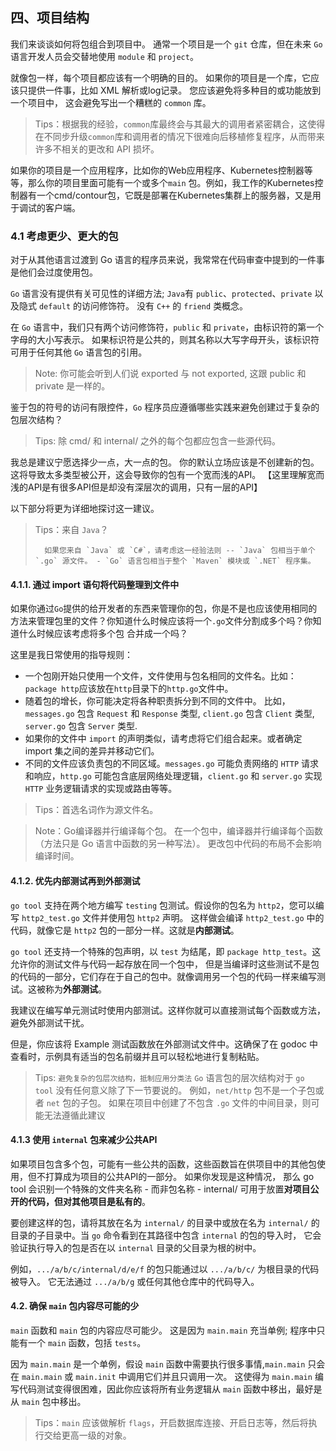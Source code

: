 ## 四、项目结构

我们来谈谈如何将包组合到项目中。 通常一个项目是一个 `git` 仓库，但在未来 `Go` 语言开发人员会交替地使用 `module` 和 `project`。

就像包一样，每个项目都应该有一个明确的目的。 如果你的项目是一个库，它应该只提供一件事，比如 XML 解析或log记录。 您应该避免将多种目的或功能放到一个项目中， 这会避免写出一个糟糕的 `common` 库。

> Tips：根据我的经验，`common`库最终会与其最大的调用者紧密耦合，这使得在不同步升级`common`库和调用者的情况下很难向后移植修复程序，从而带来许多不相关的更改和 API 损坏。

如果你的项目是一个应用程序，比如你的Web应用程序、Kubernetes控制器等等，那么你的项目里面可能有一个或多个`main`
包。例如，我工作的Kubernetes控制器有一个cmd/contour包，它既是部署在Kubernetes集群上的服务器，又是用于调试的客户端。

### 4.1 考虑更少、更大的包

对于从其他语言过渡到 Go 语言的程序员来说，我常常在代码审查中提到的一件事是他们会过度使用包。

`Go` 语言没有提供有关可见性的详细方法; `Java`有 `public`、`protected`、`private` 以及隐式 `default` 的访问修饰符。 没有 `C++` 的 `friend` 类概念。

在 `Go` 语言中，我们只有两个访问修饰符，`public` 和 `private`，由标识符的第一个字母的大小写表示。 如果标识符是公共的，则其名称以大写字母开头，该标识符可用于任何其他 `Go` 语言包的引用。

> Note: 你可能会听到人们说 exported 与 not exported, 这跟 public 和 private 是一样的。

鉴于包的符号的访问有限控件，`Go` 程序员应遵循哪些实践来避免创建过于复杂的包层次结构？

> Tips: 除 cmd/ 和 internal/ 之外的每个包都应包含一些源代码。

我总是建议宁愿选择少一点，大一点的包。 你的默认立场应该是不创建新的包。 这将导致太多类型被公开，这会导致你的包有一个宽而浅的API。 【这里理解宽而浅的API是有很多API但是却没有深层次的调用，只有一层的API】

以下部分将更为详细地探讨这一建议。

> Tips：来自 `Java`？
>
>       如果您来自 `Java` 或 `C#`，请考虑这一经验法则 -- `Java` 包相当于单个 `.go` 源文件。 - `Go` 语言包相当于整个 `Maven` 模块或 `.NET` 程序集。

#### 4.1.1. 通过 import 语句将代码整理到文件中

如果你通过`Go`提供的给开发者的东西来管理你的包，你是不是也应该使用相同的方法来管理包里的文件？你知道什么时候应该将一个`.go`文件分割成多个吗？你知道什么时候应该考虑将多个包 合并成一个吗？

这里是我日常使用的指导规则：

- 一个包刚开始只使用一个文件，文件使用与包名相同的文件名。比如：`package http`应该放在`http`目录下的`http.go`文件中。
- 随着包的增长，你可能决定将各种职责拆分到不同的文件中。 比如， `messages.go` 包含 `Request` 和 `Response` 类型,
  `client.go` 包含 `Client` 类型, `server.go` 包含 `Server` 类型.
- 如果你的文件中 `import` 的声明类似，请考虑将它们组合起来。或者确定 import 集之间的差异并移动它们。
- 不同的文件应该负责包的不同区域。`messages.go` 可能负责网络的 `HTTP` 请求和响应，`http.go` 可能包含底层网络处理逻辑，`client.go` 和 `server.go` 实现 `HTTP` 业务逻辑请求的实现或路由等等。

> Tips：首选名词作为源文件名。

> Note：Go编译器并行编译每个包。 在一个包中，编译器并行编译每个函数（方法只是 Go 语言中函数的另一种写法）。 更改包中代码的布局不会影响编译时间。

#### 4.1.2. 优先内部测试再到外部测试

`go tool` 支持在两个地方编写 `testing` 包测试。假设你的包名为 `http2`，您可以编写 `http2_test.go` 文件并使用包 `http2` 声明。
这样做会编译 `http2_test.go` 中的代码，就像它是 `http2` 包的一部分一样。这就是**内部测试**。

`go tool` 还支持一个特殊的包声明，以 `test` 为结尾，即 `package http_test`。这允许你的测试文件与代码一起存放在同一个包中，
但是当编译时这些测试不是包的代码的一部分，它们存在于自己的包中。就像调用另一个包的代码一样来编写测试。这被称为**外部测试**。

我建议在编写单元测试时使用内部测试。这样你就可以直接测试每个函数或方法，避免外部测试干扰。

但是，你应该将 Example 测试函数放在外部测试文件中。这确保了在 godoc 中查看时，示例具有适当的包名前缀并且可以轻松地进行复制粘贴。

> Tips: `避免复杂的包层次结构，抵制应用分类法` `Go` 语言包的层次结构对于 `go tool` 没有任何意义除了下一节要说的。 例如，`net/http` 包不是一个子包或者 `net` 包的子包。
> 如果在项目中创建了不包含 `.go` 文件的中间目录，则可能无法遵循此建议

#### 4.1.3 使用 `internal` 包来减少公共API

如果项目包含多个包，可能有一些公共的函数，这些函数旨在供项目中的其他包使用，但不打算成为项目的公共API的一部分。 如果你发现是这种情况，
那么 go tool 会识别一个特殊的文件夹名称 - 而非包名称 - internal/ 可用于放置**对项目公开的代码，但对其他项目是私有的**。

要创建这样的包，请将其放在名为 `internal/` 的目录中或放在名为 `internal/` 的目录的子目录中。当 `go` 命令看到在其路径中包含 `internal` 的包的导入时，
它会验证执行导入的包是否在以 `internal` 目录的父目录为根的树中。

例如，`.../a/b/c/internal/d/e/f` 的包只能通过以 `.../a/b/c/` 为根目录的代码被导入。 它无法通过 `.../a/b/g` 或任何其他仓库中的代码导入。

#### 4.2. 确保 `main` 包内容尽可能的少

`main` 函数和 `main` 包的内容应尽可能少。 这是因为 `main.main` 充当单例; 程序中只能有一个 `main` 函数，包括 `tests`。

因为 `main.main` 是一个单例，假设 `main` 函数中需要执行很多事情,`main.main` 只会在 `main.main` 或 `main.init` 中调用它们并且只调用一次。 这使得为 `main.main` 编写代码测试变得很困难，因此你应该将所有业务逻辑从 `main` 函数中移出，最好是从 `main` 包中移出。

> Tips：`main` 应该做解析 `flags`，开启数据库连接、开启日志等，然后将执行交给更高一级的对象。